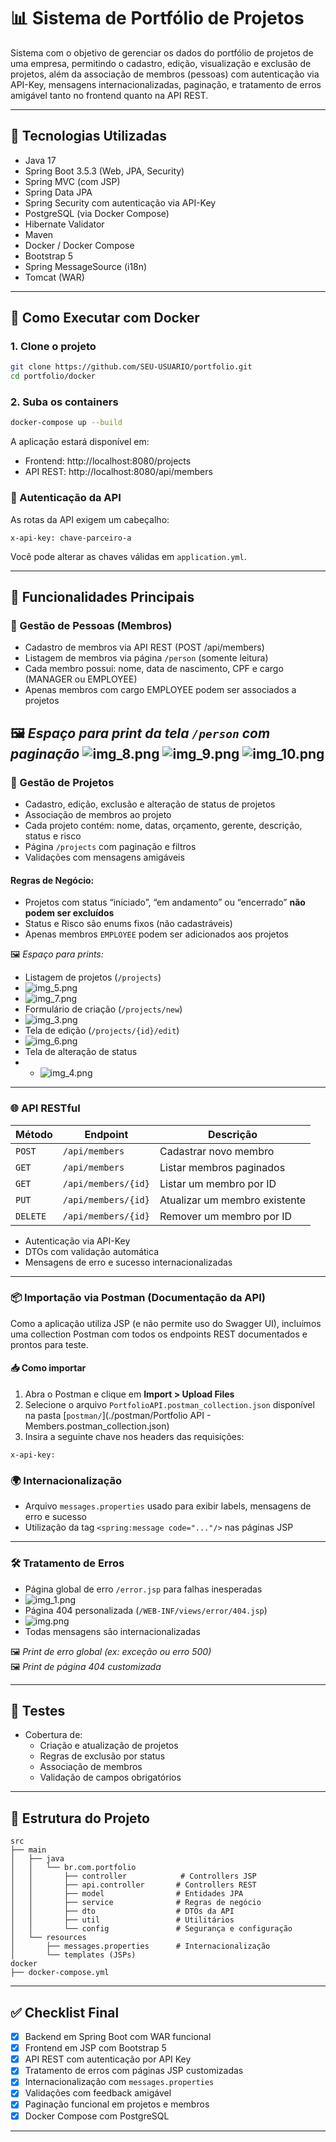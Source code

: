 # 📊 Sistema de Portfólio de Projetos

Sistema com o objetivo de gerenciar os dados do portfólio de projetos de uma empresa, permitindo o cadastro, edição, visualização e exclusão de projetos, além da associação de membros (pessoas) com autenticação via API-Key, mensagens internacionalizadas, paginação, e tratamento de erros amigável tanto no frontend quanto na API REST.

---

## 🧰 Tecnologias Utilizadas

- Java 17
- Spring Boot 3.5.3 (Web, JPA, Security)
- Spring MVC (com JSP)
- Spring Data JPA
- Spring Security com autenticação via API-Key
- PostgreSQL (via Docker Compose)
- Hibernate Validator
- Maven
- Docker / Docker Compose
- Bootstrap 5
- Spring MessageSource (i18n)
- Tomcat (WAR)

---

## 🚀 Como Executar com Docker

### 1. Clone o projeto

```bash
git clone https://github.com/SEU-USUARIO/portfolio.git
cd portfolio/docker
```

### 2. Suba os containers

```bash
docker-compose up --build
```

A aplicação estará disponível em:

- Frontend: http://localhost:8080/projects
- API REST: http://localhost:8080/api/members

### 🔐 Autenticação da API

As rotas da API exigem um cabeçalho:

```
x-api-key: chave-parceiro-a
```

Você pode alterar as chaves válidas em `application.yml`.

---

## 🧭 Funcionalidades Principais

### 👤 Gestão de Pessoas (Membros)

- Cadastro de membros via API REST (POST /api/members)
- Listagem de membros via página `/person` (somente leitura)
- Cada membro possui: nome, data de nascimento, CPF e cargo (MANAGER ou EMPLOYEE)
- Apenas membros com cargo EMPLOYEE podem ser associados a projetos

🖼️ *Espaço para print da tela `/person` com paginação*
![img_8.png](img_8.png)
![img_9.png](img_9.png)
![img_10.png](img_10.png)
---

### 📁 Gestão de Projetos

- Cadastro, edição, exclusão e alteração de status de projetos
- Associação de membros ao projeto
- Cada projeto contém: nome, datas, orçamento, gerente, descrição, status e risco
- Página `/projects` com paginação e filtros
- Validações com mensagens amigáveis

#### Regras de Negócio:

- Projetos com status “iniciado”, “em andamento” ou “encerrado” **não podem ser excluídos**
- Status e Risco são enums fixos (não cadastráveis)
- Apenas membros `EMPLOYEE` podem ser adicionados aos projetos

🖼️ *Espaço para prints:*
- Listagem de projetos (`/projects`)
- ![img_5.png](img_5.png)
- ![img_7.png](img_7.png)
- Formulário de criação (`/projects/new`)
- ![img_3.png](img_3.png)
- Tela de edição (`/projects/{id}/edit`)
- ![img_6.png](img_6.png)
- Tela de alteração de status
- - ![img_4.png](img_4.png)

---

### 🌐 API RESTful

| Método  | Endpoint            | Descrição                     |
|---------|---------------------|-------------------------------|
| `POST`  | `/api/members`      | Cadastrar novo membro         |
| `GET`   | `/api/members`      | Listar membros paginados      |
| `GET`   | `/api/members/{id}` | Listar um membro por ID       |
| `PUT`   | `/api/members/{id}` | Atualizar um membro existente |
| `DELETE`| `/api/members/{id}` | Remover um membro por ID      |

- Autenticação via API-Key
- DTOs com validação automática
- Mensagens de erro e sucesso internacionalizadas

---

### 📦 Importação via Postman (Documentação da API)

Como a aplicação utiliza JSP (e não permite uso do Swagger UI), incluímos uma collection Postman com todos os endpoints REST documentados e prontos para teste.

#### 📥 Como importar

1. Abra o Postman e clique em **Import > Upload Files**
2. Selecione o arquivo `PortfolioAPI.postman_collection.json` disponível na pasta [`postman/`](./postman/Portfolio API - Members.postman_collection.json)
3. Insira a seguinte chave nos headers das requisições:

```
x-api-key: 
```

### 🌍 Internacionalização

- Arquivo `messages.properties` usado para exibir labels, mensagens de erro e sucesso
- Utilização da tag `<spring:message code="..."/>` nas páginas JSP
---

### 🛠️ Tratamento de Erros

- Página global de erro `/error.jsp` para falhas inesperadas
- ![img_1.png](img_1.png)
- Página 404 personalizada (`/WEB-INF/views/error/404.jsp`)
- ![img.png](img.png)
- Todas mensagens são internacionalizadas

🖼️ *Print de erro global (ex: exceção ou erro 500)*  
🖼️ *Print de página 404 customizada*

---

## 🧪 Testes

- Cobertura de:
    - Criação e atualização de projetos
    - Regras de exclusão por status
    - Associação de membros
    - Validação de campos obrigatórios

---

## 🧱 Estrutura do Projeto

```
src
├── main
│   ├── java
│   │   └── br.com.portfolio
│   │       ├── controller            # Controllers JSP
│   │       ├── api.controller       # Controllers REST
│   │       ├── model                # Entidades JPA
│   │       ├── service              # Regras de negócio
│   │       ├── dto                  # DTOs da API
│   │       ├── util                 # Utilitários
│   │       └── config               # Segurança e configuração
│   └── resources
│       ├── messages.properties      # Internacionalização
│       └── templates (JSPs)
docker
├── docker-compose.yml
```


---

## ✅ Checklist Final

- [x] Backend em Spring Boot com WAR funcional
- [x] Frontend em JSP com Bootstrap 5
- [x] API REST com autenticação por API Key
- [x] Tratamento de erros com páginas JSP customizadas
- [x] Internacionalização com `messages.properties`
- [x] Validações com feedback amigável
- [x] Paginação funcional em projetos e membros
- [x] Docker Compose com PostgreSQL

---

